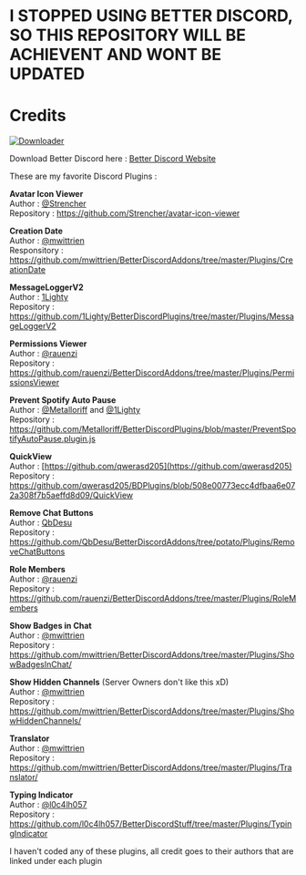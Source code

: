 # I STOPPED USING BETTER DISCORD, SO THIS REPOSITORY WILL BE ACHIEVENT AND WONT BE UPDATED

# Credits

[![Downloader][Download-badge]][Download-link]<br/>

[Download-link]: https://minhaskamal.github.io/DownGit/#/home?url=https://github.com/MaxiAmZocken/Better-Discord-Plugins/tree/main/Plugins
[Download-badge]: https://img.shields.io/badge/Download-↓-brightgreen

Download Better Discord here : [Better Discord Website](https://betterdiscord.app/)

These are my favorite Discord Plugins :

**Avatar Icon Viewer**<br/>
Author : [@Strencher](https://github.com/Strencher)<br/>
Repository : https://github.com/Strencher/avatar-icon-viewer

**Creation Date**<br/>
Author : [@mwittrien](https://github.com/mwittrien)<br/>
Responsitory : https://github.com/mwittrien/BetterDiscordAddons/tree/master/Plugins/CreationDate

**MessageLoggerV2**<br/>
Author : [1Lighty](https://github.com/1Lighty)<br/>
Repository : https://github.com/1Lighty/BetterDiscordPlugins/tree/master/Plugins/MessageLoggerV2

**Permissions Viewer**<br/>
Author : [@rauenzi](https://github.com/rauenzi)<br/>
Repository : https://github.com/rauenzi/BetterDiscordAddons/tree/master/Plugins/PermissionsViewer

**Prevent Spotify Auto Pause**<br/>
Author : [@Metalloriff](https://github.com/Metalloriff) and [@1Lighty](https://github.com/1Lighty)<br/>
Repository : https://github.com/Metalloriff/BetterDiscordPlugins/blob/master/PreventSpotifyAutoPause.plugin.js

**QuickView**<br/>
Author : [https://github.com/qwerasd205](https://github.com/qwerasd205)<br/>
Repository : https://github.com/qwerasd205/BDPlugins/blob/508e00773ecc4dfbaa6e072a308f7b5aeffd8d09/QuickView

**Remove Chat Buttons**<br/>
Author : [QbDesu](https://github.com/QbDesu)<br/>
Repository : https://github.com/QbDesu/BetterDiscordAddons/tree/potato/Plugins/RemoveChatButtons

**Role Members**<br/>
Author : [@rauenzi](https://github.com/rauenzi)<br/>
Repository : https://github.com/rauenzi/BetterDiscordAddons/tree/master/Plugins/RoleMembers

**Show Badges in Chat**<br/>
Author : [@mwittrien](https://github.com/mwittrien)<br/>
Repository : https://github.com/mwittrien/BetterDiscordAddons/tree/master/Plugins/ShowBadgesInChat/

**Show Hidden Channels** (Server Owners don't like this xD)<br/>
Author : [@mwittrien](https://github.com/mwittrien)<br/>
Repository : https://github.com/mwittrien/BetterDiscordAddons/tree/master/Plugins/ShowHiddenChannels/

**Translator**<br/>
Author : [@mwittrien](https://github.com/mwittrien)<br/>
Repository : https://github.com/mwittrien/BetterDiscordAddons/tree/master/Plugins/Translator/

**Typing Indicator**<br/>
Author : [@l0c4lh057](https://github.com/l0c4lh057)<br/>
Repository : https://github.com/l0c4lh057/BetterDiscordStuff/tree/master/Plugins/TypingIndicator


I haven't coded any of these plugins, all credit goes to their authors that are linked under each plugin
